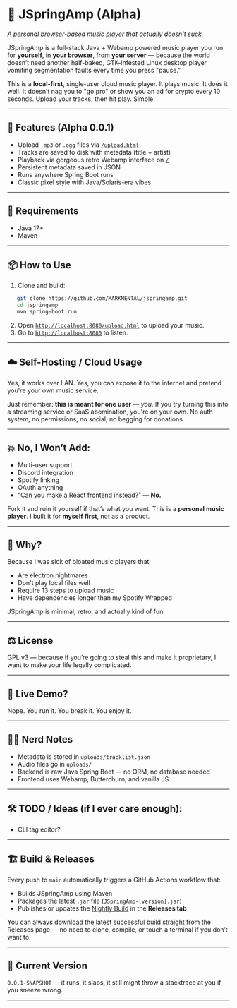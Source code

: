 # 🎵 JSpringAmp (Alpha)  
*A personal browser-based music player that actually doesn't suck.*

JSpringAmp is a full-stack Java + Webamp powered music player you run for **yourself**, in **your browser**, from **your server** — because the world doesn’t need another half-baked, GTK-infested Linux desktop player vomiting segmentation faults every time you press "pause."

This is a **local-first**, single-user cloud music player. It plays music. It does it well. It doesn’t nag you to "go pro" or show you an ad for crypto every 10 seconds. Upload your tracks, then hit play. Simple.

---

## 🚀 Features (Alpha 0.0.1)
- Upload `.mp3` or `.ogg` files via [`/upload.html`](http://localhost:8080/upload.html)
- Tracks are saved to disk with metadata (title + artist)
- Playback via gorgeous retro Webamp interface on [`/`](http://localhost:8080)
- Persistent metadata saved in JSON
- Runs anywhere Spring Boot runs
- Classic pixel style with Java/Solaris-era vibes

---

## 💾 Requirements

- Java 17+
- Maven

---

## 📦 How to Use

1. Clone and build:

```bash
   git clone https://github.com/MARKMENTAL/jspringamp.git
   cd jspringamp
   mvn spring-boot:run
```

2. Open [`http://localhost:8080/upload.html`](http://localhost:8080/upload.html) to upload your music.
3. Go to [`http://localhost:8080`](http://localhost:8080) to listen.

---

## ☁️ Self-Hosting / Cloud Usage

Yes, it works over LAN. Yes, you can expose it to the internet and pretend you're your own music service.

Just remember: **this is meant for one user** — *you*.
If you try turning this into a streaming service or SaaS abomination, you're on your own.
No auth system, no permissions, no social, no begging for donations.

---

## 💥 No, I Won’t Add:

* Multi-user support
* Discord integration
* Spotify linking
* OAuth anything
* “Can you make a React frontend instead?” — **No.**

Fork it and ruin it yourself if that’s what you want. This is a **personal music player**. I built it for **myself first**, not as a product.

---

## 🧠 Why?

Because I was sick of bloated music players that:

* Are electron nightmares
* Don't play local files well
* Require 13 steps to upload music
* Have dependencies longer than my Spotify Wrapped

JSpringAmp is minimal, retro, and actually kind of fun.

---

## ⚖️ License

GPL v3 — because if you’re going to steal this and make it proprietary, I want to make your life legally complicated.

---

## 📡 Live Demo?

Nope. You run it. You break it. You enjoy it.

---

## 🧙‍♂️ Nerd Notes

* Metadata is stored in `uploads/tracklist.json`
* Audio files go in `uploads/`
* Backend is raw Java Spring Boot — no ORM, no database needed
* Frontend uses Webamp, Butterchurn, and vanilla JS

---

## 🛠️ TODO / Ideas (if I ever care enough):

* CLI tag editor?

---

## 🏗️ Build & Releases

Every push to `main` automatically triggers a GitHub Actions workflow that:

- Builds JSpringAmp using Maven
- Packages the latest `.jar` file (`JSpringAmp-[version].jar`)
- Publishes or updates the [Nightly Build](https://github.com/MARKMENTAL/jspringamp/releases/tag/nightly) in the **Releases tab**

You can always download the latest successful build straight from the Releases page — no need to clone, compile, or touch a terminal if you don’t want to.


---

## 🧪 Current Version

`0.0.1-SNAPSHOT` — it runs, it slaps, it still might throw a stacktrace at you if you sneeze wrong.

---

